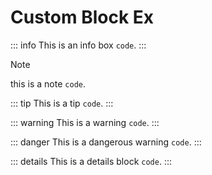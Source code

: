 # Custom Block Ex

::: info
This is an info box `code`.
:::

>[!NOTE]
>this is a note `code`.


::: tip
This is a tip `code`.
:::

::: warning
This is a warning `code`.
:::

::: danger
This is a dangerous warning `code`.
:::

::: details
This is a details block `code`.
:::